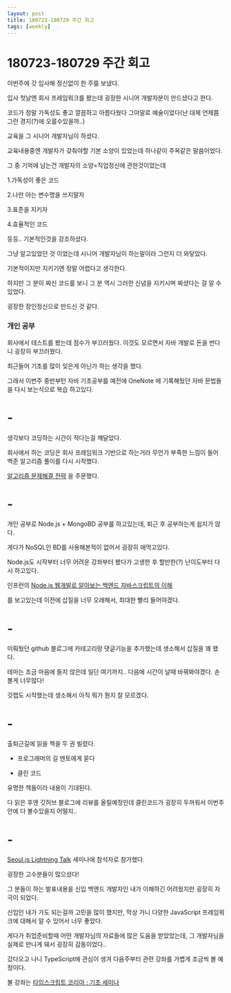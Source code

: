 ```yaml
---
layout: post
title: 180723-180729 주간 회고
tags: [weekly]
---
```


# 180723-180729 주간 회고


이번주에 갓 입사해 정신없이 한 주를 보냈다.

입사 첫날엔 회사 프레임워크를 봤는데 굉장한 시니어 개발자분이 만드셨다고 한다.

코드가 정말 가독성도 좋고 깔끔하고 아름다웠다 그야말로 예술이었다(난 대체 언제쯤 그런 경지(?)에 오를수있을까..) 

교육을 그 시니어 개발자님이 하셨다. 

교육내용중엔 개발자가 갖춰야할 기본 소양이 있었는데 하나같이 주옥같은 말씀이었다.

그 중 기억에 남는건 개발자의 소양=직업정신에 관한것이었는데

1.가독성이 좋은 코드

2.나만 아는 변수명을 쓰지말자

3.표준을 지키자

4.효율적인 코드

등등.. 기본적인것을 강조하셨다.

그냥 알고있었던 것 이었는데 시니어 개발자님이 하는말이라 그런지 더 와닿았다.

기본적이지만 지키기엔 정말 어렵다고 생각한다.

하지만 그 분이 짜신 코드를 보니 그 분 역시 그러한 신념을 지키시며 짜셨다는 걸 알 수 있었다.

굉장한 장인정신으로 만드신 것 같다.


### 개인 공부

회사에서 테스트를 봤는데 점수가 부끄러웠다. 이것도 모르면서 자바 개발로 돈을 번다니 굉장히 부끄러웠다. 

최근들어 기초를 많이 잊은게 아닌가 하는 생각을 했다. 

그래서 이번주 중반부턴 자바 기초공부를 예전에 OneNote 에 기록해뒀던 자바 문법들을 다시 보는식으로 복습 하고있다.

# -

생각보다 코딩하는 시간이 적다는걸 깨달았다. 

회사에서 하는 코딩은 회사 프레임워크 기반으로 하는거라 무언가 부족한 느낌이 들어 백준 알고리즘 풀이를 다시 시작했다.

[알고리즘 문제해결 전략](http://www.aladin.co.kr/shop/wproduct.aspx?ItemId=21089176) 을 주문했다.


# -

개인 공부로 Node.js + MongoBD 공부를 하고있는데, 퇴근 후 공부하는게 쉽지가 않다. 

게다가 NoSQL인 BD를 사용해본적이 없어서 굉장히 애먹고있다.

Node.js도 시작부터 너무 어려운 강좌부터 봤다가 고생한 후 할만한(?) 난이도부터 다시 하고있다.

인프런의 [Node.js 웹개발로 알아보는 백엔드 자바스크립트의 이해](https://www.inflearn.com/course/node-js-%EC%9B%B9%EA%B0%9C%EB%B0%9C/)

를 보고있는데 이전에 삽질을 너무 오래해서, 최대한 빨리 들어야겠다.

 
# -

미뤄뒀던 github 블로그에 카테고리랑 댓글기능을 추가했는데 생소해서 삽질을 꽤 했다.

테마는 조금 마음에 들지 않은데 일단 여기까지.. 다음에 시간이 날때 바꿔봐야겠다. 손볼게 너무많다!

깃랩도 시작했는데 생소해서 아직 뭐가 뭔지 잘 모르겠다.

# -

출퇴근길에 읽을 책을 두 권 빌렸다.

* 프로그래머의 길 멘토에게 묻다 

* 클린 코드 

유명한 책들이라 내용이 기대된다.

다 읽은 후엔 깃허브 블로그에 리뷰를 올릴예정인데 클린코드가 굉장히 두꺼워서 이번주 안에 다 볼수있을지 어떨지..

# -

[Seoul.js Lightning Talk](https://festa.io/events/49) 세미나에 참석자로 참가했다.

굉장한 고수분들이 많으셨다!

그 분들이 하는 발표내용을 신입 백엔드 개발자인 내가 이해하긴 어려웠지만 굉장히 자극이 되었다.

신입인 내가 가도 되는걸까 고민을 많이 했지만, 막상 가니 다양한 JavaScript 프레임워크에 대해서 알 수 있어서 너무 좋았다.

게다가 취업준비할때 어떤 개발자님의 자료들에 많은 도움을 받았었는데, 그 개발자님을 실제로 만나게 돼서 굉장히 감동이었다..

갔다오고 나니 TypeScript에 관심이 생겨 다음주부터 관련 강좌를 가볍게 조금씩 볼 예정이다. 

볼 강좌는 [타입스크립트 코리아 : 기초 세미나](https://www.inflearn.com/course/%ED%83%80%EC%9E%85%EC%8A%A4%ED%81%AC%EB%A6%BD%ED%8A%B8-%EC%BD%94%EB%A6%AC%EC%95%84-1705-%EA%B8%B0%EC%B4%88-%EC%84%B8%EB%AF%B8%EB%82%98/)




